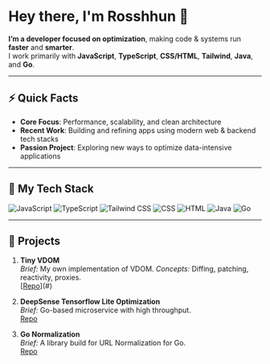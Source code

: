 <!-- <img src="YOUR_BANNER_IMAGE_URL" alt="Banner" width="100%" /> -->

# Hey there, I'm Rosshhun 👋

**I’m a developer focused on optimization**, making code & systems run **faster** and **smarter**.  
I work primarily with **JavaScript**, **TypeScript**, **CSS/HTML**, **Tailwind**, **Java**, and **Go**.

---

## ⚡ Quick Facts

- **Core Focus**: Performance, scalability, and clean architecture  
- **Recent Work**: Building and refining apps using modern web & backend tech stacks  
- **Passion Project**: Exploring new ways to optimize data-intensive applications

---

## 🚀 My Tech Stack

<p>
  <img src="https://img.shields.io/badge/JavaScript-F7DF1E?style=flat&logo=javascript&logoColor=black" alt="JavaScript" />
  <img src="https://img.shields.io/badge/TypeScript-3178C6?style=flat&logo=typescript&logoColor=white" alt="TypeScript" />
  <img src="https://img.shields.io/badge/TailwindCSS-38B2AC?style=flat&logo=tailwind-css&logoColor=white" alt="Tailwind CSS" />
  <img src="https://img.shields.io/badge/CSS3-1572B6?style=flat&logo=css3&logoColor=white" alt="CSS" />
  <img src="https://img.shields.io/badge/HTML5-E34F26?style=flat&logo=html5&logoColor=white" alt="HTML" />
  <img src="https://img.shields.io/badge/Java-007396?style=flat&logo=java&logoColor=white" alt="Java" />
  <img src="https://img.shields.io/badge/Go-00ADD8?style=flat&logo=go&logoColor=white" alt="Go" />
</p>

---

## 🌟 Projects

1. **Tiny VDOM**  
   *Brief:* My own implementation of VDOM.
   *Concepts:* Diffing, patching, reactivity, proxies.  
   [[Repo](https://github.com/rosshhun/tinyvdom)](#)

3. **DeepSense Tensorflow Lite Optimization**  
   *Brief:* Go-based microservice with high throughput.  
   [Repo](https://github.com/rosshhun/DeepsenseTFRecord)

4. **Go Normalization**  
   *Brief:* A library build for URL Normalization for Go.  
   [Repo](https://github.com/rosshhun/gonormalizer)
